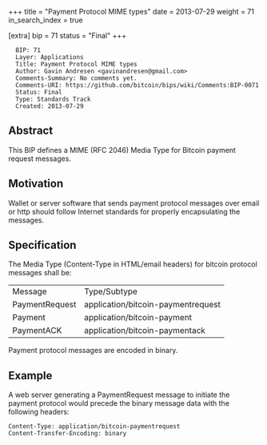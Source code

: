 +++
title = "Payment Protocol MIME types"
date = 2013-07-29
weight = 71
in_search_index = true

[extra]
bip = 71
status = "Final"
+++

      BIP: 71
      Layer: Applications
      Title: Payment Protocol MIME types
      Author: Gavin Andresen <gavinandresen@gmail.com>
      Comments-Summary: No comments yet.
      Comments-URI: https://github.com/bitcoin/bips/wiki/Comments:BIP-0071
      Status: Final
      Type: Standards Track
      Created: 2013-07-29

## Abstract

This BIP defines a MIME (RFC 2046) Media Type for Bitcoin payment
request messages.

## Motivation

Wallet or server software that sends payment protocol messages over
email or http should follow Internet standards for properly
encapsulating the messages.

## Specification

The Media Type (Content-Type in HTML/email headers) for bitcoin protocol
messages shall be:

|                |                                    |
|----------------|------------------------------------|
| Message        | Type/Subtype                       |
| PaymentRequest | application/bitcoin-paymentrequest |
| Payment        | application/bitcoin-payment        |
| PaymentACK     | application/bitcoin-paymentack     |

Payment protocol messages are encoded in binary.

## Example

A web server generating a PaymentRequest message to initiate the payment
protocol would precede the binary message data with the following
headers:

    Content-Type: application/bitcoin-paymentrequest
    Content-Transfer-Encoding: binary
